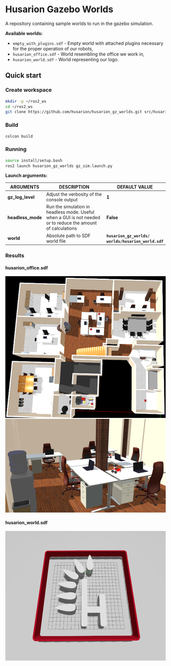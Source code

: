 # Husarion Gazebo Worlds

A repository containing sample worlds to run in the gazebo simulation.

**Available worlds:**

- `empty_with_plugins.sdf` - Empty world with attached plugins necessary for the proper operation of our robots,
- `husarion_office.sdf` - World resembling the office we work in,
- `husarion_world.sdf` - World representing our logo.

## Quick start

### Create workspace

```bash
mkdir -p ~/ros2_ws
cd ~/ros2_ws
git clone https://github.com/husarion/husarion_gz_worlds.git src/husarion_gz_worlds
```

### Build

```bash
colcon build
```

### Running

```bash
source install/setup.bash
ros2 launch husarion_gz_worlds gz_sim.launch.py
```

**Launch arguments:**

| ARGUMENTS         | DESCRIPTION                                                                                                  | DEFAULT VALUE                                              |
| ----------------- | ------------------------------------------------------------------------------------------------------------ | ---------------------------------------------------------- |
| **gz_log_level**  | Adjust the verbosity of the console output                                                                   | **1**                                                      |
| **headless_mode** | Run the simulation in headless mode. Useful when a GUI is not needed or to reduce the amount of calculations | **False**                                                  |
| **world**         | Absolute path to SDF world file                                                                              | **`husarion_gz_worlds/`<br />`worlds/husarion_world.sdf`** |

### Results

#### husarion_office.sdf

![img1](./images/husarion_office1.png)
![img2](./images/husarion_office2.png)

#### husarion_world.sdf

![img3](./images/husarion_world.png)

